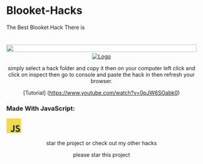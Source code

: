 # Blooket-Hacks
The Best Blooket Hack There is

<a name="readme-top"></a>
<!-- ANALYTICS -->
<img src="https://shorturl.at/lmO28" width="0%" height="0%" />
<img src="images/head.png" width="100%" height="20%" />
<!-- PROJECT LOGO -->
<br />
<div align="center">
  <a href="https://github.com/Blooket-Cheats/Blooket-Hacks">
	 <img src="images/animated_icon.gif" alt="Logo" width="200" height="200" />
  </a>


simply select a hack folder and copy it then on your computer left click and click on inspect then go to console and paste the hack in then 
refresh your browser.



[Tutorial] (https://www.youtube.com/watch?v=0pJW6SOabk0)











<h3 align="left">Made With JavaScript:</h3>
<p align="left"> <a href="https://developer.mozilla.org/en-US/docs/Web/JavaScript" target="_blank" rel="noreferrer"> <img
src="https://raw.githubusercontent.com/devicons/devicon/master/icons/javascript/javascript-original.svg" alt="javascript" width="40" height="40"/> </a> </p>

star the project or check out my other hacks 

please star this project
